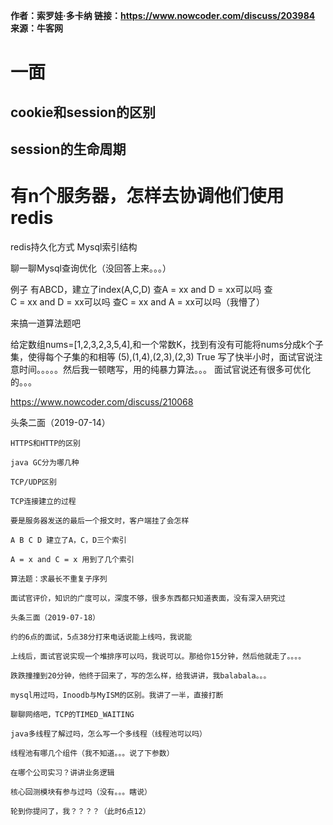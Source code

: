 **作者：索罗娃·多卡纳 链接：<https://www.nowcoder.com/discuss/203984> 来源：牛客网**

# 一面  

## cookie和session的区别  

## session的生命周期  

# 有n个服务器，怎样去协调他们使用redis

redis持久化方式  Mysql索引结构  

聊一聊Mysql查询优化（没回答上来。。。）  

例子  有ABCD，建立了index(A,C,D)  查A = xx and D = xx可以吗  查C = xx and D = xx可以吗  查C = xx and A = xx可以吗（我懵了）  

来搞一道算法题吧  

给定数组nums=[1,2,3,2,3,5,4],和一个常数K，找到有没有可能将nums分成k个子集，使得每个子集的和相等  (5),(1,4),(2,3),(2,3) True  写了快半小时，面试官说注意时间。。。。。然后我一顿瞎写，用的纯暴力算法。。。  面试官说还有很多可优化的。。。





 

https://www.nowcoder.com/discuss/210068

 

 

 

头条二面（2019-07-14）  

 	HTTPS和HTTP的区别  

 	java GC分为哪几种  

 	TCP/UDP区别  

 	TCP连接建立的过程  

 	要是服务器发送的最后一个报文时，客户端挂了会怎样  

 	A B C D 建立了A，C，D三个索引  

 	A = x and C = x 用到了几个索引  

 	算法题：求最长不重复子序列  

 	面试官评价，知识的广度可以，深度不够，很多东西都只知道表面，没有深入研究过  

 	头条三面（2019-07-18）  

 	约的6点的面试，5点38分打来电话说能上线吗，我说能  

 	上线后，面试官说实现一个堆排序可以吗，我说可以。那给你15分钟，然后他就走了。。。。  

 	跌跌撞撞到20分钟，他终于回来了，写的怎么样，给我讲讲，我balabala。。。  

 	mysql用过吗，Inoodb与MyISM的区别。我讲了一半，直接打断  

 	聊聊网络吧，TCP的TIMED_WAITING  

 	java多线程了解过吗，怎么写一个多线程（线程池可以吗）  

 	线程池有哪几个组件（我不知道。。。说了下参数）  

 	在哪个公司实习？讲讲业务逻辑  

 	核心回测模块有参与过吗（没有。。。瞎说）  

 	轮到你提问了，我？？？？（此时6点12）  	